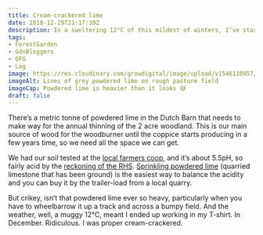 ```yaml
---
title: Cream-crackered lime
date: 2018-12-29T21:17:39Z
description: In a sweltering 12°C of this mildest of winters, I’ve started spreading powdered lime in the Ornamental Forest Garden. Phew. 
tags: 
- ForestGarden
- GdnBloggers
- OFG
- Log
image: https://res.cloudinary.com/growdigital/image/upload/v1546110957/liming-5F96A6CD.jpg
imageAlt: Lines of grey powdered lime on rough pasture field
imageCap: Powdered lime is heavier than it looks 😅
draft: false
---
```


There’s a metric tonne of powdered lime in the Dutch Barn that needs to make way for the annual thinning of the 2 acre woodland. This is our main source of wood for the woodburner until the coppice starts producing in a few years time, so we need all the space we can get.

We had our soil tested at the [local farmers coop](http://www.ccfagri.co.uk), and it’s about 5.5pH, so fairly acid by the [reckoning of the RHS](https://www.rhs.org.uk/advice/profile?pid=239). [Sprinkling powdered lime](https://www.rhs.org.uk/advice/profile?pid=144) (quarried limestone that has been ground) is the easiest way to balance the acidity and you can buy it by the trailer-load from a local quarry.

But crikey, isn’t that powdered lime ever so heavy, particularly when you have to wheelbarrow it up a track and across a bumpy field. And the weather, well, a muggy 12°C, meant I ended up working in my T-shirt. In December. Ridiculous. I was proper cream-crackered.
